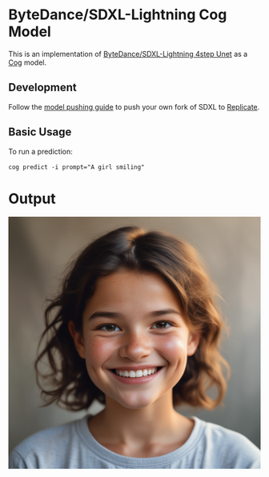 # ByteDance/SDXL-Lightning Cog Model

This is an implementation of [ByteDance/SDXL-Lightning 4step Unet](https://huggingface.co/ByteDance/SDXL-Lightning) as a [Cog](https://github.com/replicate/cog) model.

## Development

Follow the [model pushing guide](https://replicate.com/docs/guides/push-a-model) to push your own fork of SDXL to [Replicate](https://replicate.com).

## Basic Usage

To run a prediction:

    cog predict -i prompt="A girl smiling"

# Output

![output](output.0.png)
